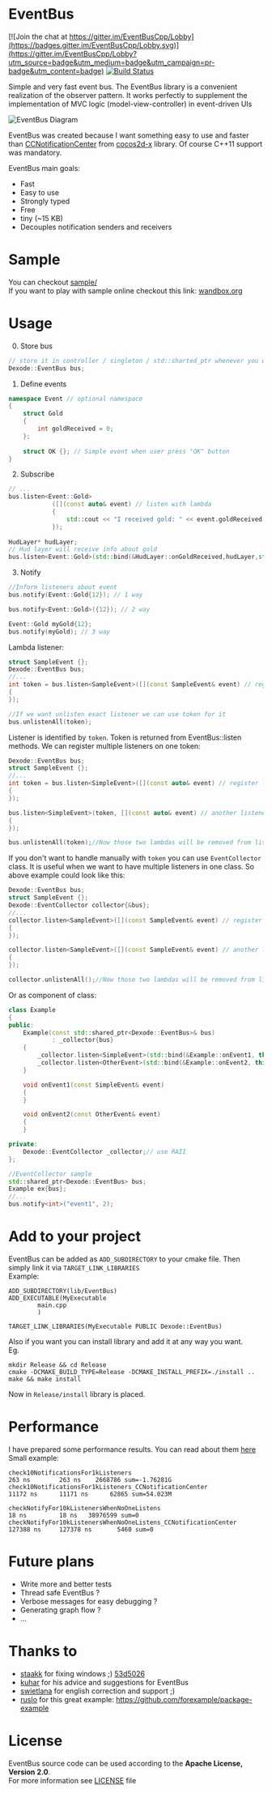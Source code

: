 # EventBus

[![Join the chat at https://gitter.im/EventBusCpp/Lobby](https://badges.gitter.im/EventBusCpp/Lobby.svg)](https://gitter.im/EventBusCpp/Lobby?utm_source=badge&utm_medium=badge&utm_campaign=pr-badge&utm_content=badge) [![Build Status](https://travis-ci.org/gelldur/EventBus.svg?branch=master)](https://travis-ci.org/gelldur/EventBus)


Simple and very fast event bus.
The EventBus library is a convenient realization of the observer pattern.
It works perfectly to supplement the implementation of MVC logic (model-view-controller) in event-driven UIs


![EventBus Diagram](EventBusDiagram.png)


EventBus was created because I want something easy to use and faster than [CCNotificationCenter](https://github.com/cocos2d/cocos2d-x/blob/v2/cocos2dx/support/CCNotificationCenter.h)
from [cocos2d-x](https://github.com/cocos2d/cocos2d-x) library. Of course C++11 support was mandatory.


EventBus main goals:
- Fast
- Easy to use
- Strongly typed
- Free
- tiny (~15 KB)
- Decouples notification senders and receivers

# Sample
You can checkout [sample/](sample/)  
If you want to play with sample online checkout this link: [wandbox.org](https://wandbox.org/permlink/p3xeQaosuxv6w1rv)

# Usage

0. Store bus

```cpp
// store it in controller / singleton / std::sharted_ptr whenever you want
Dexode::EventBus bus;
```

1. Define events

```cpp
namespace Event // optional namespace
{
	struct Gold
	{
		int goldReceived = 0;
	};
	
	struct OK {}; // Simple event when user press "OK" button
}
```

2. Subscribe

```cpp
// ...
bus.listen<Event::Gold>
			([](const auto& event) // listen with lambda
			{
				std::cout << "I received gold: " << event.goldReceived << "!" << std::endl;
			});
			
HudLayer* hudLayer;
// Hud layer will receive info about gold
bus.listen<Event::Gold>(std::bind(&HudLayer::onGoldReceived,hudLayer,std::placeholders::_1));
```

3. Notify

```cpp
//Inform listeners about event
bus.notify(Event::Gold{12}); // 1 way

bus.notify<Event::Gold>({12}); // 2 way

Event::Gold myGold{12};
bus.notify(myGold); // 3 way
```

Lambda listener:
```cpp
struct SampleEvent {};
Dexode::EventBus bus;
//...
int token = bus.listen<SampleEvent>([](const SampleEvent& event) // register listener
{
});

//If we want unlisten exact listener we can use token for it
bus.unlistenAll(token);
```

Listener is identified by `token`. Token is returned from EventBus::listen methods.
We can register multiple listeners on one token:
```cpp
Dexode::EventBus bus;
struct SampleEvent {};
//...
int token = bus.listen<SimpleEvent>([](const auto& event) // register listener
{
});

bus.listen<SimpleEvent>(token, [](const auto& event) // another listener
{
});

bus.unlistenAll(token);//Now those two lambdas will be removed from listeners
``` 

If you don't want to handle manually with `token` you can use `EventCollector` class.
It is useful when we want to have multiple listeners in one class. So above example could look like this:

```cpp
Dexode::EventBus bus;
struct SampleEvent {};
Dexode::EventCollector collector{&bus};
//...
collector.listen<SampleEvent>([](const SampleEvent& event) // register listener
{
});

collector.listen<SampleEvent>([](const SampleEvent& event) // another listener
{
});

collector.unlistenAll();//Now those two lambdas will be removed from listeners
```

Or as component of class:
```cpp
class Example
{
public:
	Example(const std::shared_ptr<Dexode::EventBus>& bus)
			: _collector{bus}
	{
		_collector.listen<SimpleEvent>(std::bind(&Example::onEvent1, this, std::placeholders::_1));
		_collector.listen<OtherEvent>(std::bind(&Example::onEvent2, this, std::placeholders::_1));
	}

	void onEvent1(const SimpleEvent& event)
	{
	}

	void onEvent2(const OtherEvent& event)
	{
	}

private:
	Dexode::EventCollector _collector;// use RAII
};

//EventCollector sample
std::shared_ptr<Dexode::EventBus> bus;
Example ex{bus};
//...
bus.notify<int>("event1", 2);
```

# Add to your project

EventBus can be added as `ADD_SUBDIRECTORY` to your cmake file.
Then simply link it via `TARGET_LINK_LIBRARIES`  
Example:
```
ADD_SUBDIRECTORY(lib/EventBus)
ADD_EXECUTABLE(MyExecutable
		main.cpp
		)

TARGET_LINK_LIBRARIES(MyExecutable PUBLIC Dexode::EventBus)
```

Also if you want you can install library and add it at any way you want.  
Eg.
```commandline
mkdir Release && cd Release
cmake -DCMAKE_BUILD_TYPE=Release -DCMAKE_INSTALL_PREFIX=./install ..
make && make install
```

Now in `Release/install` library is placed. 

# Performance
I have prepared some performance results. You can read about them [here](performance/README.md)  
Small example:

```
check10NotificationsFor1kListeners                                     263 ns        263 ns    2668786 sum=-1.76281G
check10NotificationsFor1kListeners_CCNotificationCenter              11172 ns      11171 ns      62865 sum=54.023M

checkNotifyFor10kListenersWhenNoOneListens                              18 ns         18 ns   38976599 sum=0
checkNotifyFor10kListenersWhenNoOneListens_CCNotificationCenter     127388 ns     127378 ns       5460 sum=0
```

# Future plans

- Write more and better tests
- Thread safe EventBus ?
- Verbose messages for easy debugging ?
- Generating graph flow ?
- ...

# Thanks to

- [staakk](https://github.com/stanislawkabacinski) for fixing windows ;) [53d5026](https://github.com/gelldur/EventBus/commit/53d5026cad24810e82cd8d4a43d58cbfe329c502)
- [kuhar](https://github.com/kuhar) for his advice and suggestions for EventBus
- [swietlana](https://github.com/swietlana) for english correction and support ;)
- [ruslo](https://github.com/ruslo) for this great example: https://github.com/forexample/package-example

# License

EventBus source code can be used according to the **Apache License, Version 2.0**.  
For more information see [LICENSE](LICENSE) file
